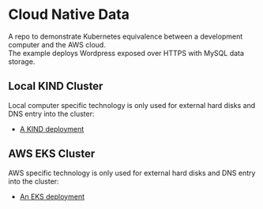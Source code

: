 # Cloud Native Data

A repo to demonstrate Kubernetes equivalence between a development computer and the AWS cloud.\
The example deploys Wordpress exposed over HTTPS with MySQL data storage.

## Local KIND Cluster

Local computer specific technology is only used for external hard disks and DNS entry into the cluster:

- [A KIND deployment](kind/README.md)

## AWS EKS Cluster

AWS specific technology is only used for external hard disks and DNS entry into the cluster:

- [An EKS deployment](eks/README.md)
